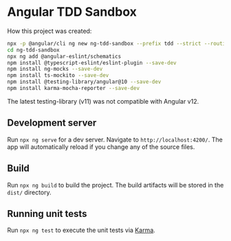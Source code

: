 # Angular TDD Sandbox

How this project was created:

```sh
npx -p @angular/cli ng new ng-tdd-sandbox --prefix tdd --strict --routing --style scss
cd ng-tdd-sandbox
npx ng add @angular-eslint/schematics
npm install @typescript-eslint/eslint-plugin --save-dev 
npm install ng-mocks --save-dev
npm install ts-mockito --save-dev
npm install @testing-library/angular@10 --save-dev 
npm install karma-mocha-reporter --save-dev
```

The latest testing-library (v11) was not compatible with Angular v12.

## Development server

Run `npx ng serve` for a dev server. Navigate to `http://localhost:4200/`. The app will automatically reload if you change any of the source files.

## Build

Run `npx ng build` to build the project. The build artifacts will be stored in the `dist/` directory.

## Running unit tests

Run `npx ng test` to execute the unit tests via [Karma](https://karma-runner.github.io).
